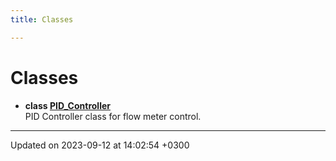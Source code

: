 ```yaml
---
title: Classes

---
```


# Classes




* **class [PID_Controller](Classes/class_p_i_d___controller.md)** <br>PID Controller class for flow meter control. 



-------------------------------

Updated on 2023-09-12 at 14:02:54 +0300
